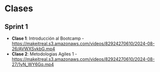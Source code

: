 # Clases

## Sprint 1
- **Clase 1**: Introducción al Bootcamp - https://makeitreal.s3.amazonaws.com/videos/82924270610/2024-08-26/AVWXSvkbG.mp4
- **Clase 2**: Metodologias Agiles 1 - https://makeitreal.s3.amazonaws.com/videos/82924270610/2024-08-27/1yN_WY6Gq.mp4
